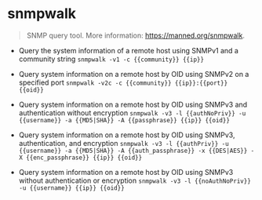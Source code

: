 # snmpwalk
> SNMP query tool.
> More information: <https://manned.org/snmpwalk>.

- Query the system information of a remote host using SNMPv1 and a community string
`snmpwalk -v1 -c {{community}} {{ip}}`

- Query system information on a remote host by OID using SNMPv2 on a specified port
`snmpwalk -v2c -c {{community}} {{ip}}:{{port}} {{oid}}`

- Query system information on a remote host by OID using SNMPv3 and authentication without encryption
`snmpwalk -v3 -l {{authNoPriv}} -u {{username}} -a {{MD5|SHA}} -A {{passphrase}} {{ip}} {{oid}}`

- Query system information on a remote host by OID using SNMPv3, authentication, and encryption
`snmpwalk -v3 -l {{authPriv}} -u {{username}} -a {{MD5|SHA}} -A {{auth_passphrase}} -x {{DES|AES}} -X {{enc_passphrase}} {{ip}} {{oid}}`

- Query system information on a remote host by OID using SNMPv3 without authentication or encryption
`snmpwalk -v3 -l {{noAuthNoPriv}} -u {{username}} {{ip}} {{oid}}`
